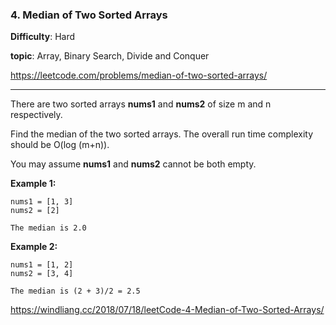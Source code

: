 ### 4. Median of Two Sorted Arrays

**Difficulty**: Hard

**topic**: Array, Binary Search, Divide and Conquer

https://leetcode.com/problems/median-of-two-sorted-arrays/

***

There are two sorted arrays **nums1** and **nums2** of size m and n respectively.

Find the median of the two sorted arrays. The overall run time complexity should be O(log (m+n)).

You may assume **nums1** and **nums2** cannot be both empty.

**Example 1:**

```
nums1 = [1, 3]
nums2 = [2]

The median is 2.0
```

**Example 2:**

```
nums1 = [1, 2]
nums2 = [3, 4]

The median is (2 + 3)/2 = 2.5
```

https://windliang.cc/2018/07/18/leetCode-4-Median-of-Two-Sorted-Arrays/
